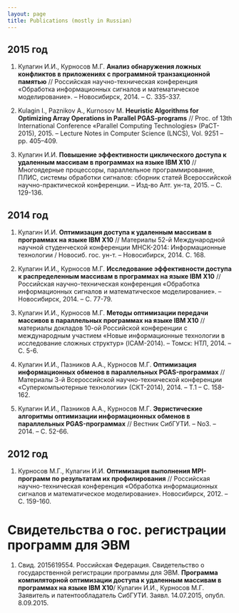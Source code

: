 ```yaml
---
layout: page
title: Publications (mostly in Russian)
---
```


## 2015 год

1. Кулагин И.И., Курносов М.Г. **Анализ обнаружения ложных конфликтов в приложениях с программной транзакционной памятью** // Российская научно-техническая конференция «Обработка информационных сигналов и математическое моделирование». – Новосибирск, 2014. – С. 335-337.

2. Kulagin I., Paznikov A., Kurnosov M. **Heuristic Algorithms for Optimizing Array Operations in Parallel PGAS-programs** // Proc. of 13th International Conference «Parallel Computing Technologies» (PaCT-2015), 2015. – Lecture Notes in Computer Science (LNCS), Vol. 9251 – pp. 405–409.

3. Кулагин И.И. **Повышение эффективности циклического доступа к удаленным массивам в программах на языке IBM X10** // Многоядерные процессоры, параллельное программирование, ПЛИС, системы обработки сигналов: сборник статей Всероссийской научно-практической конференции. – Изд-во Алт. ун-та, 2015. – С. 129-136.

## 2014 год

1. Кулагин И.И. **Оптимизация доступа к удаленным массивам в программах на языке IBM X10** // Материалы 52-й Международной научной студенческой конференции МНСК-2014: Информационные технологии / Новосиб. гос. ун-т. – Новосибирск, 2014. С. 168.

2. Кулагин И.И., Курносов М.Г. **Исследование эффективности доступа к распределенным массивам в программах на языке IBM X10** // Российская научно-техническая конференция «Обработка информационных сигналов и математическое моделирование». – Новосибирск, 2014. – С. 77-79.

3. Кулагин И.И., Курносов М.Г. **Методы оптимизации передачи массивов в параллельных программах на языке IBM X10** // материалы докладов 10-ой Российской конференции с международным участием «Новые информационные технологии в исследование сложных структур» (ICAM-2014). – Томск: НТЛ, 2014. – С. 5-6.

4. Кулагин И.И., Пазников А.А., Курносов М.Г. **Оптимизация информационных обменов в параллельных PGAS-программах** // Материалы 3-й Всероссийской научно-технической конференции «Суперкомпьютерные технологии» (СКТ-2014), 2014. – Т.1 – С. 158-162.

5. Кулагин И.И., Пазников А.А., Курносов М.Г. **Эвристические алгоритмы оптимизации информационных обменов в параллельных PGAS-программах** // Вестник СибГУТИ. – No3. – 2014. – С. 52-66.

## 2012 год
1. Курносов М.Г., Кулагин И.И. **Оптимизация выполнения MPI-программ по результатам их профилирования** // Российская научно-техническая конференция «Обработка информационных сигналов и математическое моделирование». Новосибирск, 2012. – С. 159-160.

# Свидетельства о гос. регистрации программ для ЭВМ
1. Свид. 2015619554. Российская Федерация. Свидетельство о государственной регистрации программы для ЭВМ. **Программа компиляторной оптимизации доступа к удаленным массивам в программах на языке IBM X10**/ Кулагин И.И., Курносов М.Г. Заявитель и патентообладатель СибГУТИ. Заявл. 14.07.2015, опубл. 8.09.2015.